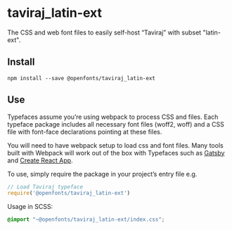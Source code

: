 
# taviraj_latin-ext

The CSS and web font files to easily self-host “Taviraj” with subset "latin-ext".

## Install

`npm install --save @openfonts/taviraj_latin-ext`

## Use

Typefaces assume you’re using webpack to process CSS and files. Each typeface
package includes all necessary font files (woff2, woff) and a CSS file with
font-face declarations pointing at these files.

You will need to have webpack setup to load css and font files. Many tools built
with Webpack will work out of the box with Typefaces such as [Gatsby](https://github.com/gatsbyjs/gatsby)
and [Create React App](https://github.com/facebookincubator/create-react-app).

To use, simply require the package in your project’s entry file e.g.

```javascript
// Load Taviraj typeface
require('@openfonts/taviraj_latin-ext')
```

Usage in SCSS:
```scss
@import "~@openfonts/taviraj_latin-ext/index.css";
```
